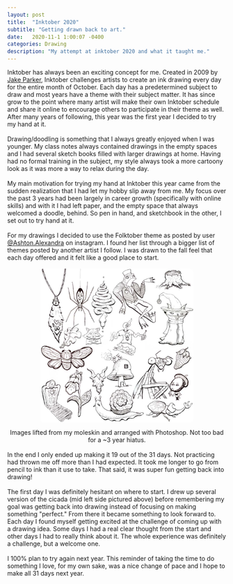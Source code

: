 ```yaml
---
layout: post
title:  "Inktober 2020"
subtitle: "Getting drawn back to art."
date:   2020-11-1 1:00:07 -0400
categories: Drawing
description: "My attempt at inktober 2020 and what it taught me."
---
```

Inktober has always been an exciting concept for me. Created in 2009 by <a href="https://www.mrjakeparker.com/">Jake Parker</a>, Inktober challenges artists to create an ink drawing every day for the entire month of October. Each day has a predetermined subject to draw and most years have a theme with their subject matter. It has since grow to the point where many artist will make their own Inktober schedule and share it online to encourage others to participate in their theme as well. After many years of following, this year was the first year I decided to try my hand at it.
<br>
<br>
Drawing/doodling is something that I always greatly enjoyed when I was younger. My class notes always contained drawings in the empty spaces and I had several sketch books filled with larger drawings at home. Having had no formal training in the subject, my style always took a more cartoony look as it was more a way to relax during the day.
<br>
<br>
My main motivation for trying my hand at Inktober this year came from the sudden realization that I had let my hobby slip away from me. My focus over the past 3 years had been largely in career growth (specifically with online skills) and with it I had left paper, and the empty space that always welcomed a doodle, behind. So pen in hand, and sketchbook in the other, I set out to try hand at it.
<br>
<br>
For my drawings I decided to use the Folktober theme as posted by user <a href="https://www.instagram.com/ashton.alexandra/?hl=en">@Ashton.Alexandra</a> on instagram. I found her list through a bigger list of themes posted by another artist I follow. I was drawn to the fall feel that each day offered and it felt like a good place to start.
<br>
<br>
<a href="/uploads/blog/drawings.jpg"><img src="/uploads/blog/drawings.jpg" alt="A collection of drawings from Inktober 2020." style="display: block;margin-left: auto;margin-right: auto;width: 70%;border-radius: 8px;"></a>
<figcaption style="text-align: center">Images lifted from my moleskin and arranged with Photoshop. Not too bad for a ~3 year hiatus.</figcaption>
<br>
In the end I only ended up making it 19 out of the 31 days. Not practicing had thrown me off more than I had expected. It took me longer to go from pencil to ink than it use to take. That said, it was super fun getting back into drawing!
<br>
<br>
The first day I was definitely hesitant on where to start. I drew up several version of the cicada (mid left side pictured above) before remembering my goal was getting back into drawing instead of focusing on making something "perfect." From there it became something to look forward to. Each day I found myself getting excited at the challenge of coming up with a drawing idea. Some days I had a real clear thought from the start and other days I had to really think about it. The whole experience was definitely a challenge, but a welcome one. 
<br>
<br>
I 100% plan to try again next year. This reminder of taking the time to do something I love, for my own sake, was a nice change of pace and I hope to make all 31 days next year. 


<script type="text/javascript" src="/assets/js/lightbox.js"></script>
<link rel="stylesheet" href="/assets/css/lightbox.css">